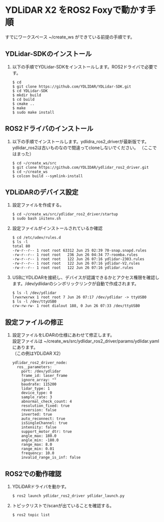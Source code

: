 # YDLiDAR X2 をROS2 Foxyで動かす手順

すでにワークスペース ~/create_ws ができている前提の手順です。

## YDLidar-SDKのインストール

1. 以下の手順でYDLidar-SDKをインストールします。ROS2ドライバで必要です。
    ```
    $ cd
    $ git clone https://github.com/YDLIDAR/YDLidar-SDK.git
    $ cd YDLidar-SDK
    $ mkdir build 
    $ cd build 
    $ cmake ..
    $ make 
    $ sudo make install 
    ```
## ROS2ドライバのインストール

1. 以下の手順でインストールします。ydlidra_ros2_driverが最新版です。ydlidar_ros2は古いものなので間違ってcloneしないでください。 （ここではまった）
    ```
    $ cd ~/create_ws/src
    $ git clone https://github.com/YDLIDAR/ydlidar_ros2_driver.git
    $ cd ~/create_ws
    $ colcon build --symlink-install
    ```
## YDLiDARのデバイス設定

1. 設定ファイルを作成する。
    ```
    $ cd ~/create_ws/src/ydlidar_ros2_driver/startup
    $ sudo bash initenv.sh 
    ```
1. 設定ファイルがインストールされているか確認
    ```
    $ cd /etc/udev/rules.d
    $ ls -l 
    total 80
    -rw-r--r-- 1 root root 63312 Jun 25 02:39 70-snap.snapd.rules
    -rw-r--r-- 1 root root   236 Jun 26 04:34 77-roomba.rules
    -rw-r--r-- 1 root root   122 Jun 26 07:16 ydlidar-2303.rules
    -rw-r--r-- 1 root root   122 Jun 26 07:16 ydlidar-V2.rules
    -rw-r--r-- 1 root root   122 Jun 26 07:16 ydlidar.rules
    ```
1. USBにYDLiDARを接続し、デバイスが認識できるかとアクセス権限を確認します。/dev/ydlidarのシンボリックリンクが自動で作成されます。
    ```
    $ ls -l /dev/ydlidar
    lrwxrwxrwx 1 root root 7 Jun 26 07:17 /dev/ydlidar -> ttyUSB0
    $ ls -l /dev/ttyUSB0
    crw-rw-rw- 1 root dialout 188, 0 Jun 26 07:33 /dev/ttyUSB0
    ```
## 設定ファイルの修正
1. 設定ファイルをLiDARの仕様にあわせて修正します。  
設定ファイルは ~/create_ws/src/ydlidar_ros2_driver/params/ydlidar.yaml にあります。  
（この例はYDLiDAR X2）
    ```
    ydlidar_ros2_driver_node:
      ros__parameters:
        port: /dev/ydlidar
        frame_id: laser_frame
        ignore_array: ""
        baudrate: 115200
        lidar_type: 1
        device_type: 0
        sample_rate: 3
        abnormal_check_count: 4
        resolution_fixed: true
        reversion: false
        inverted: true
        auto_reconnect: true
        isSingleChannel: true
        intensity: false
        support_motor_dtr: true
        angle_max: 180.0
        angle_min: -180.0
        range_max: 8.0
        range_min: 0.01
        frequency: 10.0
        invalid_range_is_inf: false
    ```
## ROS2での動作確認
1. YDLiDARドライバを動かす。
    ```
    $ ros2 launch ydlidar_ros2_driver ydlidar_launch.py 
    ```
1. トピックリストで/scanが出ていることを確認する。
    ```
    $ ros2 topic list 
    ```